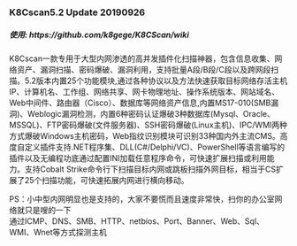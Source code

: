 <h3>K8Cscan5.2 Update 20190926</h3>
<h5>使用: https://github.com/k8gege/K8CScan/wiki</h5>

K8Cscan一款专用于大型内网渗透的高并发插件化扫描神器，包含信息收集、网络资产、漏洞扫描、密码爆破、漏洞利用，支持批量A段/B段/C段以及跨网段扫描。5.2版本内置25个功能模块,通过各种协议以及方法快速获取目标网络存活主机IP、计算机名、工作组、网络共享、网卡物理地址、操作系统版本、网站域名、Web中间件、路由器（Cisco）、数据库等网络资产信息,内置MS17-010(SMB漏洞)、Weblogic漏洞检测，内置6种密码认证爆破3种数据库(Mysql、Oracle、MSSQL)、FTP密码爆破(文件服务器)、SSH密码爆破(Linux主机)、IPC/WMI两种方式爆破Windows主机密码，Web指纹识别模块可识别33种国内外主流CMS。高度自定义插件支持.NET程序集、DLL(C#/Delphi/VC)、PowerShell等语言编写的插件以及无编程功底通过配置INI加载任意程序命令，可快速扩展扫描或利用能力。支持Cobalt Strike命令行下扫描目标内网或跳板扫描外网目标，相当于CS扩展了25个扫描功能，可快速拓展内网进行横向移动。

PS：小中型内网明显也是支持的，大家不要慌而且速度非常快，扫你的办公室网络就只是嗖的一下<br>
通过ICMP、DNS、SMB、HTTP、netbios、Port、Banner、Web、Sql、WMI、Wnet等方式探测主机
